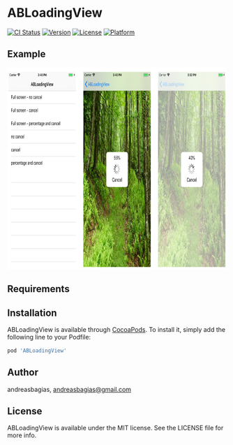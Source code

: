 # ABLoadingView

[![CI Status](https://img.shields.io/travis/andreasbagias/ABLoadingView.svg?style=flat)](https://travis-ci.org/andreasbagias/ABLoadingView)
[![Version](https://img.shields.io/cocoapods/v/ABLoadingView.svg?style=flat)](https://cocoapods.org/pods/ABLoadingView)
[![License](https://img.shields.io/cocoapods/l/ABLoadingView.svg?style=flat)](https://cocoapods.org/pods/ABLoadingView)
[![Platform](https://img.shields.io/cocoapods/p/ABLoadingView.svg?style=flat)](https://cocoapods.org/pods/ABLoadingView)

## Example

<img src="https://github.com/andreasbagias/ABLoadingView/blob/master/Example/picture4.png" width="819" height="463">


## Requirements

## Installation

ABLoadingView is available through [CocoaPods](https://cocoapods.org). To install
it, simply add the following line to your Podfile:

```ruby
pod 'ABLoadingView'
```

## Author

andreasbagias, andreasbagias@gmail.com

## License

ABLoadingView is available under the MIT license. See the LICENSE file for more info.
